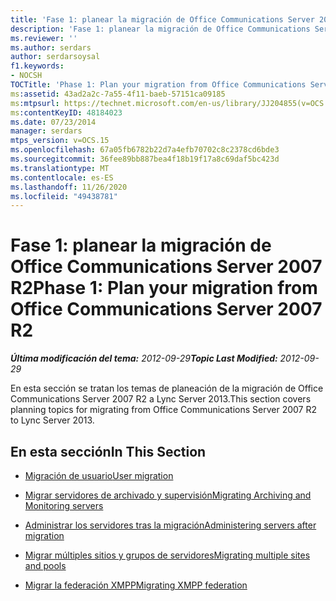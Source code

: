 ```yaml
---
title: 'Fase 1: planear la migración de Office Communications Server 2007 R2'
description: 'Fase 1: planear la migración de Office Communications Server 2007 R2.'
ms.reviewer: ''
ms.author: serdars
author: serdarsoysal
f1.keywords:
- NOCSH
TOCTitle: 'Phase 1: Plan your migration from Office Communications Server 2007 R2'
ms:assetid: 43ad2a2c-7a55-4f11-baeb-57151ca09185
ms:mtpsurl: https://technet.microsoft.com/en-us/library/JJ204855(v=OCS.15)
ms:contentKeyID: 48184023
ms.date: 07/23/2014
manager: serdars
mtps_version: v=OCS.15
ms.openlocfilehash: 67a05fb6782b22d7a4efb70702c8c2378cd6bde3
ms.sourcegitcommit: 36fee89bb887bea4f18b19f17a8c69daf5bc423d
ms.translationtype: MT
ms.contentlocale: es-ES
ms.lasthandoff: 11/26/2020
ms.locfileid: "49438781"
---
```

# <a name="phase-1-plan-your-migration-from-office-communications-server-2007-r2"></a><span data-ttu-id="5357c-103">Fase 1: planear la migración de Office Communications Server 2007 R2</span><span class="sxs-lookup"><span data-stu-id="5357c-103">Phase 1: Plan your migration from Office Communications Server 2007 R2</span></span>

<div data-xmlns="http://www.w3.org/1999/xhtml">

<div class="topic" data-xmlns="http://www.w3.org/1999/xhtml" data-msxsl="urn:schemas-microsoft-com:xslt" data-cs="https://msdn.microsoft.com/">

<div data-asp="https://msdn2.microsoft.com/asp">



</div>

<div id="mainSection">

<div id="mainBody"><span data-ttu-id="5357c-104">

<span> </span></span><span class="sxs-lookup"><span data-stu-id="5357c-104">

<span> </span></span></span>

<span data-ttu-id="5357c-105">_**Última modificación del tema:** 2012-09-29_</span><span class="sxs-lookup"><span data-stu-id="5357c-105">_**Topic Last Modified:** 2012-09-29_</span></span>

<span data-ttu-id="5357c-106">En esta sección se tratan los temas de planeación de la migración de Office Communications Server 2007 R2 a Lync Server 2013.</span><span class="sxs-lookup"><span data-stu-id="5357c-106">This section covers planning topics for migrating from Office Communications Server 2007 R2 to Lync Server 2013.</span></span>

<div>

## <a name="in-this-section"></a><span data-ttu-id="5357c-107">En esta sección</span><span class="sxs-lookup"><span data-stu-id="5357c-107">In This Section</span></span>

  - [<span data-ttu-id="5357c-108">Migración de usuario</span><span class="sxs-lookup"><span data-stu-id="5357c-108">User migration</span></span>](user-migration.md)

  - [<span data-ttu-id="5357c-109">Migrar servidores de archivado y supervisión</span><span class="sxs-lookup"><span data-stu-id="5357c-109">Migrating Archiving and Monitoring servers</span></span>](migrating-archiving-and-monitoring-servers.md)

  - [<span data-ttu-id="5357c-110">Administrar los servidores tras la migración</span><span class="sxs-lookup"><span data-stu-id="5357c-110">Administering servers after migration</span></span>](administering-servers-after-migration.md)

  - [<span data-ttu-id="5357c-111">Migrar múltiples sitios y grupos de servidores</span><span class="sxs-lookup"><span data-stu-id="5357c-111">Migrating multiple sites and pools</span></span>](migrating-multiple-sites-and-pools.md)

  - [<span data-ttu-id="5357c-112">Migrar la federación XMPP</span><span class="sxs-lookup"><span data-stu-id="5357c-112">Migrating XMPP federation</span></span>](migrating-xmpp-federation.md)

<span data-ttu-id="5357c-113"></div>

</div>

<span> </span>

</div>

</div>

</span><span class="sxs-lookup"><span data-stu-id="5357c-113"></div>

</div>

<span> </span>

</div>

</div>

</span></span></div>

